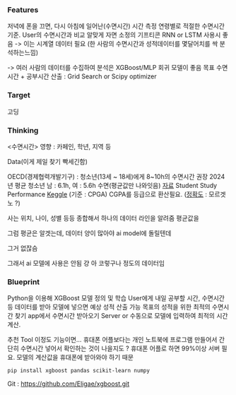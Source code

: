 ### Features

저녁에 폰을 끄면, 다시 아침에 일어난(수면시간) 시간 측정
연령별로 적절한 수면시간 기준. User의 수면시간과 비교
알맞게 자면 소정의 기프티콘
RNN or LSTM  사용시 좋음 -> 이는 시계열 데이터 필요
(한 사람의 수면시간과 성적데이터를 몇달어치를 싹 분석하는느낌)

-> 여러 사람의 데이터를 수집하여 분석은 XGBoost/MLP 회귀 모델이 좋음
목표 수면시간 + 공부시간 산출 : Grid Search or Scipy optimizer

### Target
고딩

### Thinking
<수면시간>
영향 : 카페인, 학년, 지역 등

Data(이게 제일 찾기 빡세긴함)

OECD(경제협력개발기구) : 청소년(13세 ~ 18세)에게 8~10h의 수면시간 권장
2024년 평균 청소년 남 : 6.1h,  여 : 5.6h 수면(평균값만 나와잇음)  [자료](https://data.seoul.go.kr/dataList/10961/S/2/datasetView.do)
Student Study Performance [Keggle]( https://www.kaggle.com/datasets/nabilajahan/student-study-performance/data
) (기준 : CPGA)
CGPA를 등급으로 환산필요. ([정확도](https://www.cgpa2percentage.com/#google_vignette) : 모르겟노 ?)


사는 위치, 나이, 성별 등등 종합해서 하나의 데이터 라인을 알려줌 평균값을

그럼 평균은 알겟는데, 데이터 양이 많아야 ai model에 돌릴텐데

그거 없잖슴

그래서 ai 모델에 사용은 안됨 걍 아 코렇구나 정도의 데이터임


### Blueprint

Python을 이용해 XGBoost 모델 정의 및 학습
User에게 내일 공부할 시간, 수면시간 등 데이터를 받아 모델에 넣으면 예상 성적 산출 가능
목표의 성적을 위한 최적의 수면시간 찾기
app에서 수면시간 받아오기
Server or 수동으로 모델에 입력하여 최적의 시간 계산.

추천 Tool
이정도 기능이면… 휴대폰 어플보다는 개인 노트북에 프로그램 만들어서 간단히 수면시간 넣어서 확인하는 것이 나을지도 ?
휴대폰 어플로 하면 99%이상 서버 필요. 모델의 계산값을 휴대폰에 받아와야 하기 때문


```
pip install xgboost pandas scikit-learn numpy
```



Git : https://github.com/Eligae/xgboost.git
